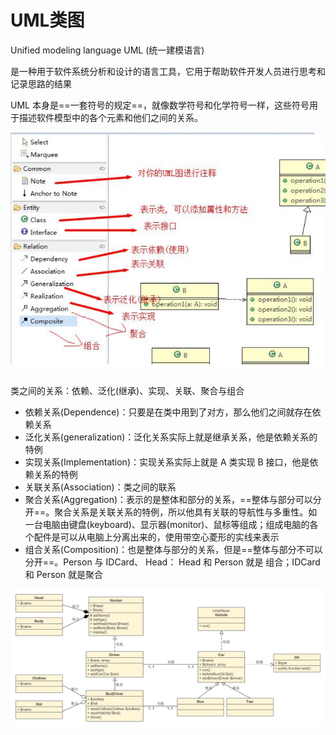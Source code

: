 # UML类图

Unified modeling language UML (统一建模语言)

是一种用于软件系统分析和设计的语言工具，它用于帮助软件开发人员进行思考和记录思路的结果

UML 本身是==一套符号的规定==，就像数学符号和化学符号一样，这些符号用于描述软件模型中的各个元素和他们之间的关系。

![](../doc/04.png)

类之间的关系：依赖、泛化(继承)、实现、关联、聚合与组合

- 依赖关系(Dependence)：只要是在类中用到了对方，那么他们之间就存在依赖关系
- 泛化关系(generalization)：泛化关系实际上就是继承关系，他是依赖关系的特例
- 实现关系(Implementation)：实现关系实际上就是 A 类实现 B 接口，他是依赖关系的特例
- 关联关系(Association)：类之间的联系
- 聚合关系(Aggregation)：表示的是整体和部分的关系，==整体与部分可以分开==。聚合关系是关联关系的特例，所以他具有关联的导航性与多重性。如一台电脑由键盘(keyboard)、显示器(monitor)、鼠标等组成；组成电脑的各个配件是可以从电脑上分离出来的，使用带空心菱形的实线来表示
- 组合关系(Composition)：也是整体与部分的关系，但是==整体与部分不可以分开==。Person 与 IDCard、 Head： Head 和 Person 就是 组合；IDCard 和 Person 就是聚合

![](../doc/05.png)